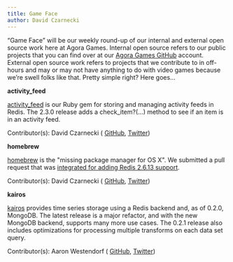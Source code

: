 ```yaml
---
title: Game Face
author: David Czarnecki
---
```

“Game Face” will be our weekly round-up of our internal and external open source work here at Agora Games. Internal open source refers to our public projects that you can find over at our [Agora Games GitHub](https://github.com/agoragames/) account. External open source work refers to projects that we contribute to in off-hours and may or may not have anything to do with video games because we’re swell folks like that. Pretty simple right? Here goes…

 **activity_feed**

 [activity_feed](https://github.com/agoragames/activity_feed) is our Ruby gem for storing and managing activity feeds in Redis. The 2.3.0 release adds a check_item?(...) method to see if an item is in an activity feed.

 Contributor(s): David Czarnecki ( [GitHub](https://github.com/czarneckid/), [Twitter](https://twitter.com/czarneckid))

 **homebrew**

 [homebrew](https://github.com/mxcl/homebrew) is the "missing package manager for OS X". We submitted a pull request that was [integrated for adding Redis 2.6.13 support](https://github.com/mxcl/homebrew/pull/19574).

 Contributor(s): David Czarnecki ( [GitHub](https://github.com/czarneckid/), [Twitter](https://twitter.com/czarneckid))

 **kairos**

 [kairos](https://github.com/agoragames/kairos) provides time series storage using a Redis backend and, as of 0.2.0, MongoDB. The latest release is a major refactor, and with the new MongoDB backend, supports many more use cases. The 0.2.1 release also includes optimizations for processing multiple transforms on each data set query.

 Contributor(s): Aaron Westendorf ( [GitHub](https://github.com/awestendorf/), [Twitter](https://twitter.com/WashUffize))

  

  
